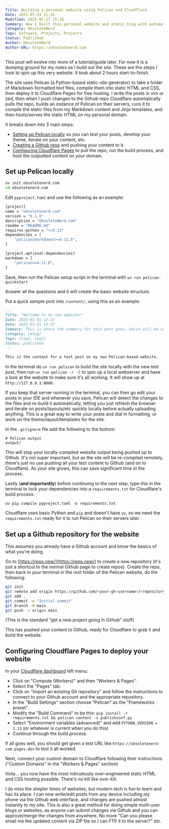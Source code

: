 ```yaml
---
Title: Building a personal website using Pelican and Cloudflare
Date: 2025-07-24 11:33
Modified: 2025-07-27 15:26
Summary: How I built this personal website and static blog with automated build-process and effectively-free hosting, using Markdown-formatted text files to write the posts, Pelican/Python to incorporate Jinja templates and build static HTML output, GitHub for version control and source hosting, and Cloudflare pages to serve the static content to the web on my personald domain name. This post will evolve into more of a tutorial/guide later. For now it is a dumping ground for my notes as I build out the site. These are the steps I took to spin up this very website. It took about 2 hours start-to-finish.
Category: ObsoleteNerd
Tags: Software, Projects, Projects
Status: Published
Author: ObsoleteNerd
Author-URL: https://obsoletenerd.com
---
```


This post will evolve into more of a tutorial/guide later. For now it is a dumping ground for my notes as I build out the site. These are the steps I took to spin up this very website. It took about 2 hours start-to-finish.

The site uses Pelican (a Python-based static-site generator) to take a folder of Markdown-formatted text files, compile them into static HTML and CSS, then deploy it to Cloudflare Pages for free hosting. I write the posts in vim or zed, then when I push changes to the Github repo Cloudflare automatically pulls the repo, builds an instance of Pelican on their servers, runs it to compile the static files from my Markdown content and Jinja templates, and then hosts/serves the static HTML on my personal domain.

It breaks down into 3 main steps:

 - [Setting up Pelican locally](#setting-up-pelican) so you can test your posts, develop your theme, iterate on your content, etc.
 - [Creating a Github repo](#creating-a-github-repo) and pushing your content to it.
 - [Configuring Cloudflare Pages](#configuring-cloudflare-pages) to pull the repo, run the build process, and host the outputted content on your domain.

<a id="setting-up-pelican"></a>
## Set up Pelican locally

```bash
uv init obsoletenerd.com
cd obsoletenerd.com
```

Edit `pyproject.toml` and use the following as an example:

```bash
[project]
name = "obsoletenerd-com"
version = "0.1.0"
description = "ObsoleteNerd.com"
readme = "README.md"
requires-python = ">=3.13"
dependencies = [
    "pelican[markdown]>=4.11.0",
]

[project.optional-dependencies]
markdown = [
    "pelican>=4.11.0",
]
```

Save, then run the Pelican setup script in the terminal with `uv run pelican-quickstart`

Answer all the questions and it will create the basic website structure.

Put a quick sample post into `/content/`, using this as an example:

```markdown
---
Title: "Welcome to my new website!"
Date: 2025-01-01 13:37
Date: 2025-01-01 13:37
Summary: This is where the summary for this post goes, which will be used in the template where appropriate, eg on the index page where it shows a summary of each post.
Category: [blog]
Tags: [tag1, tag2]
Status: published
---

This is the content for a test post on my new Pelican-based website.
```

In the terminal do `uv run pelican` to build the site locally with the new test post, then run `uv run pelican -r -l` to spin up a local webserver and have a look at the website to make sure it's all working. It will show up at `http://127.0.0.1:8000`.

If you keep that server running in the terminal, you can then go edit your posts in your IDE and whenever you save, Pelican will detect the changes to the files and re-build it automatically, letting you just refresh the browser and iterate on posts/layouts/etc quickly locally before actually uploading anything. This is a great way to write your posts and dial in formatting, or work on the theme/layout/templates for the site.

In the `.gitignore` file add the following to the bottom:
```
# Pelican output
output/
```

This will stop your locally-compiled website output being pushed up to Github. It's not super important, but as the site will be re-compiled remotely, there's just no use pushing all your test content to Github (and on to Cloudflare). As your site grows, this can save significant time in the process.

Lastly (**and importantly**) before continuing to the next step, type this in the terminal to lock your dependencies into a `requirements.txt` for Cloudflare's build process:

`uv pip compile pyproject.toml -o requirements.txt`

Cloudflare uses basic Python and `pip` and doesn't have `uv`, so we need the `requirements.txt` ready for it to run Pelican on their servers later.

<a id="creating-a-github-repo"></a>
## Set up a Github repository for the website

This assumes you already have a Github account and know the basics of what you're doing.

Go to [https://repo.new/](https://repo.new/) to create a new repository (it's just a shortcut to the normal Github page to create repos). Create the repo, then back in your terminal in the root folder of the Pelican website, do the following:

```bash
git init
git remote add origin https://github.com/<your-gh-username>/<repository-name>
git add .
git commit -m "Initial commit"
git branch -M main
git push -u origin main
```

(This is the standard "get a new project going in Github" stuff)

This has pushed your content to Github, ready for Cloudflare to grab it and build the website.

<a id="configuring-cloudflare-pages"></a>
## Configuring Cloudflare Pages to deploy your website

In your [Cloudflare dashboard](https://dash.cloudflare.com/) left menu:

 - Click on "Compute (Workers)" and then "Workers & Pages".
 - Select the "Pages" tab.
 - Click on "Import an existing Git repository" and follow the instructions to connect to your Github account and the appropriate repository.
 - In the "Build Settings" section choose "Pelican" as the "Frameworks preset".
 - Modify the "Build Command" to be this: `pip install -r requirements.txt && pelican content -s publishconf.py`
 - Select "Environment variables (advanced)" and add `PYTHON_VERSION = 3.13` (or whatever is current when you do this)
 - Continue through the build process.

If all goes well, you should get given a test URL like `https://obsoletenerd-com.pages.dev` to test it all worked.

Next, connect your custom domain to Cloudflare following their instructions ("Custom Domains" in the "Workers & Pages" section)

Voila... you now have the most ridiculously over-engineered static HTML and CSS hosting possible. There's no kill like over-kill.

I do miss the simpler times of websites, but modern tech is fun to learn and has its place. I can now write/edit posts from any device including my phone via the Github web interface, and changes are pushed almost instantly to my site. This is also a great method for doing simple multi-user blogs or websites, as anyone can submit changes via Github and you can approve/merge the changes from anywhere. No more "Can you please email me the updated content via ZIP file so I can FTP it to the server?" etc.